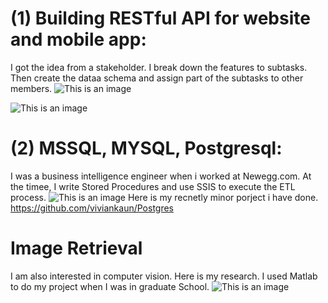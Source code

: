 
 
# (1) Building RESTful API for website and mobile app:
 I got the idea from a stakeholder. I break down the features to subtasks. Then create the dataa schema and assign part of the subtasks to other members.
 ![This is an image](https://media-exp1.licdn.com/dms/image/C512DAQF6mrrkzqm-oA/profile-treasury-image-shrink_1920_1920/0/1597332501550?e=1635825600&v=beta&t=aYyw3AefdeIwXemgKEc4nXOxxGI0jzD26xp8vy0aOlk)
 
  ![This is an image](https://github.com/viviankaun/Projects/blob/main/img/APP01.png)
  
 
 
 


# (2) MSSQL, MYSQL, Postgresql:
I was a business intelligence engineer when i worked at Newegg.com. 
At the timee, I write Stored Procedures and use SSIS to execute the ETL process.
 ![This is an image](https://github.com/viviankaun/Projects/blob/main/img/BI001.jpeg)
Here is my recnetly minor porject i have done. 
https://github.com/viviankaun/Postgres

# Image Retrieval 
I am also interested in computer vision. Here is my research. I used Matlab to do my project when I was in graduate School.
![This is an image](https://media-exp1.licdn.com/dms/image/C512DAQGhCU_CbwBtQw/profile-treasury-image-shrink_800_800/0/1601681334598?e=1635825600&v=beta&t=ze8KQUYrbqrYkqT9-4c_yJiIssZdG5EHkzurZmTEaFg)



